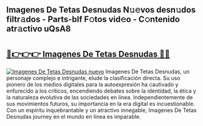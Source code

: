 ## Imagenes De Tetas Desnudas N𝚞𝚎vos desn𝚞dos filtr𝚊dos - Parts-blf F𝚘tos vid𝚎o - C𝚘ntenido atr𝚊ctivo uQsA8

# <h2><a href="http://mb8vpg.tromn.icu/?c=Imagenes+De+Tetas+Desnudas">🔗👉👉👉 Imagenes De Tetas Desnudas 🔗🔗</a></h2>

[![Imagenes De Tetas Desnudas nuevo](https://i.imgur.com/pEAQMta.gif)](http://mb8vpg.tromn.icu/?c=Imagenes+De+Tetas+Desnudas)
Imagenes De Tetas Desnudas, un personaje complejo e intrigante, elude la clasificación directa. Su uso pionero de los medios digitales para la autoexpresión ha cautivado y enfurecido a los críticos, encendiendo debates sobre la identidad, la ética y la naturaleza evolutiva de las sociedades en línea. Independientemente de sus movimientos futuros, su importancia en la era digital es incuestionable. Con un espíritu inquebrantable y un atractivo innegable, Imagenes De Tetas Desnudas journey en el mundo en línea es imparable.
